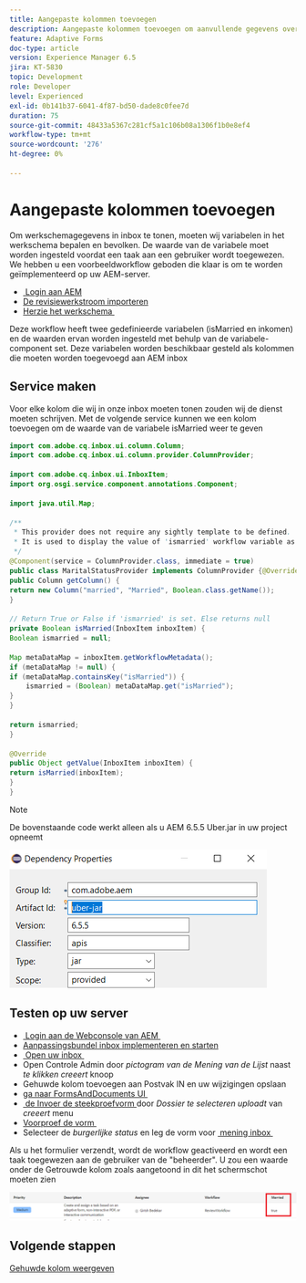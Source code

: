 ```yaml
---
title: Aangepaste kolommen toevoegen
description: Aangepaste kolommen toevoegen om aanvullende gegevens over de workflow weer te geven
feature: Adaptive Forms
doc-type: article
version: Experience Manager 6.5
jira: KT-5830
topic: Development
role: Developer
level: Experienced
exl-id: 0b141b37-6041-4f87-bd50-dade8c0fee7d
duration: 75
source-git-commit: 48433a5367c281cf5a1c106b08a1306f1b0e8ef4
workflow-type: tm+mt
source-wordcount: '276'
ht-degree: 0%

---
```


# Aangepaste kolommen toevoegen

Om werkschemagegevens in inbox te tonen, moeten wij variabelen in het werkschema bepalen en bevolken. De waarde van de variabele moet worden ingesteld voordat een taak aan een gebruiker wordt toegewezen. We hebben u een voorbeeldworkflow geboden die klaar is om te worden geïmplementeerd op uw AEM-server.

* [&#x200B; Login aan AEM &#x200B;](http://localhost:4502/crx/de/index.jsp)
* [De revisiewerkstroom importeren](assets/review-workflow.zip)
* [&#x200B; Herzie het werkschema &#x200B;](http://localhost:4502/editor.html/conf/global/settings/workflow/models/reviewworkflow.html)

Deze workflow heeft twee gedefinieerde variabelen (isMarried en inkomen) en de waarden ervan worden ingesteld met behulp van de variabele-component set. Deze variabelen worden beschikbaar gesteld als kolommen die moeten worden toegevoegd aan AEM inbox

## Service maken

Voor elke kolom die wij in onze inbox moeten tonen zouden wij de dienst moeten schrijven. Met de volgende service kunnen we een kolom toevoegen om de waarde van de variabele isMarried weer te geven

```java
import com.adobe.cq.inbox.ui.column.Column;
import com.adobe.cq.inbox.ui.column.provider.ColumnProvider;

import com.adobe.cq.inbox.ui.InboxItem;
import org.osgi.service.component.annotations.Component;

import java.util.Map;

/**
 * This provider does not require any sightly template to be defined.
 * It is used to display the value of 'ismarried' workflow variable as a column in inbox
 */
@Component(service = ColumnProvider.class, immediate = true)
public class MaritalStatusProvider implements ColumnProvider {@Override
public Column getColumn() {
return new Column("married", "Married", Boolean.class.getName());
}

// Return True or False if 'ismarried' is set. Else returns null
private Boolean isMarried(InboxItem inboxItem) {
Boolean ismarried = null;

Map metaDataMap = inboxItem.getWorkflowMetadata();
if (metaDataMap != null) {
if (metaDataMap.containsKey("isMarried")) {
    ismarried = (Boolean) metaDataMap.get("isMarried");
}
}

return ismarried;
}

@Override
public Object getValue(InboxItem inboxItem) {
return isMarried(inboxItem);
}
}
```

>[!NOTE]
>
>De bovenstaande code werkt alleen als u AEM 6.5.5 Uber.jar in uw project opneemt

![&#x200B; uber-jar &#x200B;](assets/uber-jar.PNG)

## Testen op uw server

* [&#x200B; Login aan de Webconsole van AEM &#x200B;](http://localhost:4502/system/console/bundles)
* [Aanpassingsbundel inbox implementeren en starten](assets/inboxcustomization.inboxcustomization.core-1.0-SNAPSHOT.jar)
* [&#x200B; Open uw inbox &#x200B;](http://localhost:4502/aem/inbox)
* Open Controle Admin door _pictogram van de Mening van de Lijst_ naast _te klikken creeert_ knoop
* Gehuwde kolom toevoegen aan Postvak IN en uw wijzigingen opslaan
* [&#x200B; ga naar FormsAndDocuments UI &#x200B;](http://localhost:4502/aem/forms.html/content/dam/formsanddocuments)
* [&#x200B; de Invoer de steekproefvorm &#x200B;](assets/snap-form.zip) door _Dossier te selecteren uploadt_ van _creeert_ menu
* [&#x200B; Voorproef de vorm &#x200B;](http://localhost:4502/content/dam/formsanddocuments/snapform/jcr:content?wcmmode=disabled)
* Selecteer de _burgerlijke status_ en leg de vorm voor
  [&#x200B; mening inbox &#x200B;](http://localhost:4502/aem/inbox)

Als u het formulier verzendt, wordt de workflow geactiveerd en wordt een taak toegewezen aan de gebruiker van de &quot;beheerder&quot;. U zou een waarde onder de Getrouwde kolom zoals aangetoond in dit het schermschot moeten zien

![&#x200B; getrouwd-kolom &#x200B;](assets/married-column.PNG)

## Volgende stappen

[Gehuwde kolom weergeven](./use-sightly-template.md)
